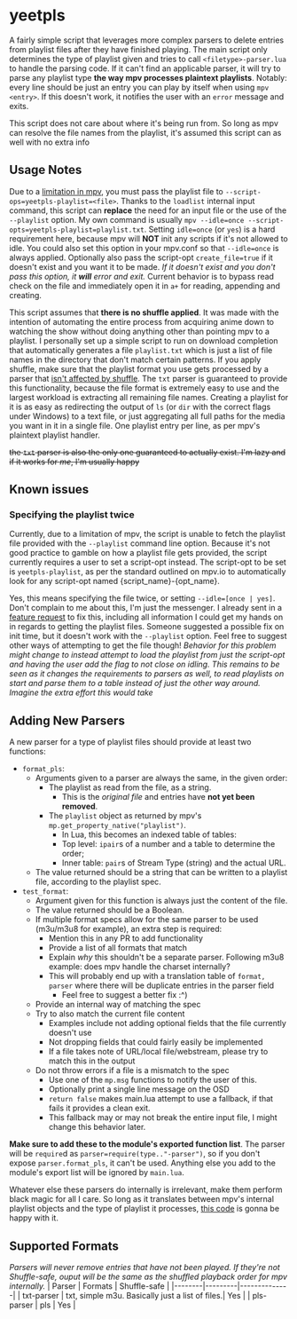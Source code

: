 # yeetpls #
A fairly simple script that leverages more complex parsers to delete entries from playlist files after they have finished playing.
The main script only determines the type of playlist given and tries to call `<filetype>-parser.lua` to handle the parsing code.
If it can't find an applicable parser, it will try to parse any playlist type **the way mpv processes plaintext playlists**. Notably: every line should be just an entry you can play by itself when using `mpv <entry>`.
If this doesn't work, it notifies the user with an `error` message and exits.

This script does not care about where it's being run from. So long as mpv can resolve the file names from the playlist, it's assumed this script can as well with no extra info

## Usage Notes ##
Due to a [limitation in mpv](#Known-Issues), you must pass the playlist file to `--script-ops=yeetpls-playlist=<file>`. Thanks to the `loadlist` internal input command, this script can **replace**
the need for an input file or the use of the `--playlist` option. My own command is usually `mpv --idle=once --script-opts=yeetpls-playlist=playlist.txt`. Setting `idle=once` (or `yes`) is a hard
requirement here, because mpv will **__NOT__** init any scripts if it's not allowed to idle. You could also set this option in your mpv.conf so that `--idle=once` is always applied.
Optionally also pass the script-opt `create_file=true` if it doesn't exist and you want it to be made. _If it doesn't exist and you don't pass this option, it **will** error and exit._
Current behavior is to bypass read check on the file and immediately open it in `a+` for reading, appending and creating.

This script assumes that **there is no shuffle applied**. It was made with the intention of automating the entire process from acquiring anime down to watching the show without doing anything
other than pointing mpv to a playlist. I personally set up a simple script to run on download completion that automatically generates a file `playlist.txt` which is just a list of file names
in the directory that don't match certain patterns. If you apply shuffle, make sure that the playlist format you use gets processed by a parser that [isn't affected by shuffle](#Supported-Formats).
The `txt` parser is guaranteed to provide this functionality, because the file format is extremely easy to use and the largest workload is extracting all remaining file names.
Creating a playlist for it is as easy as redirecting the output of `ls` (or `dir` with the correct flags under Windows) to a text file,
or just aggregating all full paths for the media you want in it in a single file. One playlist entry per line, as per mpv's plaintext playlist handler.

~~the `txt` parser is also the only one guaranteed to actually exist. I'm lazy and if it works for _me_, I'm usually happy~~

## Known issues ##
### Specifying the playlist twice ###
Currently, due to a limitation of mpv, the script is unable to fetch the playlist file provided with the `--playlist` command line option. Because it's not good practice to gamble on how
a playlist file gets provided, the script currently requires a user to set a script-opt instead. The script-opt to be set is `yeetpls-playlist`, as per the standard outlined on mpv.io to
automatically look for any script-opt named {script_name}-{opt_name}.

Yes, this means specifying the file twice, or setting `--idle=[once | yes]`. Don't complain to me about this, I'm just the messenger. I already sent in a [feature request](https://github.com/mpv-player/mpv/issues/8508)
to fix this, including all information I could get my hands on in regards to getting the playlist files. Someone suggested a possible fix on init time, but it doesn't work with the `--playlist` option.
Feel free to suggest other ways of attempting to get the file though!
_Behavior for this problem might change to instead attempt to load the playlist from just the script-opt and having the user add the flag to not close on idling. This remains to be seen as it changes
the requirements to parsers as well, to read playlists on start and parse them to a table instead of just the other way around. Imagine the extra effort this would take_

## Adding New Parsers ##
A new parser for a type of playlist files should provide at least two functions:
- `format_pls`:
	- Arguments given to a parser are always the same, in the given order:
		- The playlist as read from the file, as a string.
			- This is the _original file_ and entries have **not yet been removed**.
		- The `playlist` object as returned by mpv's `mp.get_property_native("playlist")`.
			- In Lua, this becomes an indexed table of tables:
			- Top level: `ipair`s of a number and a table to determine the order;
			- Inner table: `pair`s of Stream Type (string) and the actual URL.
	- The value returned should be a string that can be written to a playlist file, according to the playlist spec.
- `test_format`:
	- Argument given for this function is always just the content of the file.
	- The value returned should be a Boolean.
	- If multiple format specs allow for the same parser to be used (m3u/m3u8 for example), an extra step is required:
		- Mention this in any PR to add functionality
		- Provide a list of all formats that match
		- Explain _why_ this shouldn't be a separate parser. Following m3u8 example: does mpv handle the charset internally?
		- This will probably end up with a translation table of `format, parser` where there will be duplicate entries in the parser field
			- Feel free to suggest a better fix :^)
	- Provide an internal way of matching the spec
	- Try to also match the current file content
		- Examples include not adding optional fields that the file currently doesn't use
		- Not dropping fields that could fairly easily be implemented
		- If a file takes note of URL/local file/webstream, please try to match this in the output
	- Do not throw errors if a file is a mismatch to the spec
		- Use one of the `mp.msg` functions to notify the user of this.
		- Optionally print a single line message on the OSD
		- `return false` makes main.lua attempt to use a fallback, if that fails it provides a clean exit.
		- This fallback may or may not break the entire input file, I might change this behavior later.

**Make sure to add these to the module's exported function list**. The parser will be `require`d as `parser=require(type.."-parser")`, so if you don't expose `parser.format_pls`, it can't be used.
Anything else you add to the module's export list will be ignored by `main.lua`.

Whatever else these parsers do internally is irrelevant, make them perform black magic for all I care.
So long as it translates between mpv's internal playlist objects and the type of playlist it processes, [this code](./main.lua) is gonna be happy with it.

## Supported Formats ##
_Parsers will never remove entries that have not been played. If they're not Shuffle-safe, ouput will be the same as the shuffled playback order for mpv internally._
| Parser | Formats | Shuffle-safe |
|--------|---------|--------------|
| txt-parser | txt, simple m3u. Basically just a list of files.| Yes |
| pls-parser | pls | Yes |
